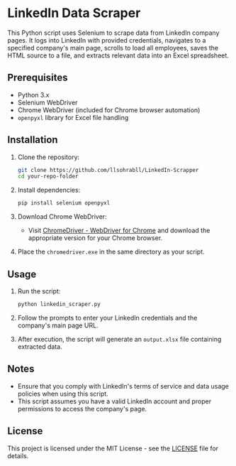 # LinkedIn Data Scraper

This Python script uses Selenium to scrape data from LinkedIn company pages. It logs into LinkedIn with provided credentials, navigates to a specified company's main page, scrolls to load all employees, saves the HTML source to a file, and extracts relevant data into an Excel spreadsheet.

## Prerequisites

- Python 3.x
- Selenium WebDriver
- Chrome WebDriver (included for Chrome browser automation)
- `openpyxl` library for Excel file handling

## Installation

1. Clone the repository:
   ```bash
   git clone https://github.com/llsohrabll/LinkedIn-Scrapper
   cd your-repo-folder
   ```

2. Install dependencies:
   ```bash
   pip install selenium openpyxl
   ```

3. Download Chrome WebDriver:
   - Visit [ChromeDriver - WebDriver for Chrome](https://sites.google.com/a/chromium.org/chromedriver/downloads) and download the appropriate version for your Chrome browser.

4. Place the `chromedriver.exe` in the same directory as your script.

## Usage

1. Run the script:
   ```bash
   python linkedin_scraper.py
   ```

2. Follow the prompts to enter your LinkedIn credentials and the company's main page URL.

3. After execution, the script will generate an `output.xlsx` file containing extracted data.

## Notes

- Ensure that you comply with LinkedIn's terms of service and data usage policies when using this script.
- This script assumes you have a valid LinkedIn account and proper permissions to access the company's page.

## License

This project is licensed under the MIT License - see the [LICENSE](LICENSE) file for details.


